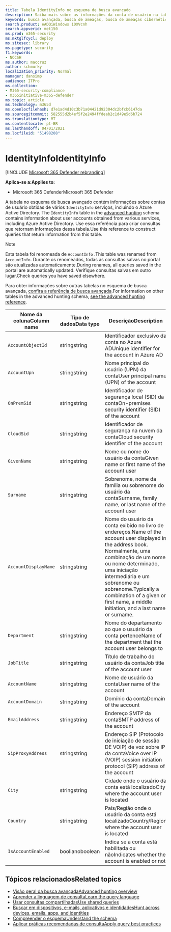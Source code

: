 ```yaml
---
title: Tabela IdentityInfo no esquema de busca avançado
description: Saiba mais sobre as informações da conta de usuário na tabela IdentityInfo do esquema de busca avançado
keywords: busca avançada, busca de ameaças, busca de ameaças cibernéticas, proteção contra ameaças da Microsoft, microsoft 365, mtp, m365, pesquisa, consulta, telemetria, referência de esquema, kusto, tabela, coluna, tipo de dados, descrição, AccountInfo, IdentityInfo, conta
search.product: eADQiWindows 10XVcnh
search.appverid: met150
ms.prod: m365-security
ms.mktglfcycl: deploy
ms.sitesec: library
ms.pagetype: security
f1.keywords:
- NOCSH
ms.author: maccruz
author: schmurky
localization_priority: Normal
manager: dansimp
audience: ITPro
ms.collection:
- M365-security-compliance
- m365initiative-m365-defender
ms.topic: article
ms.technology: m365d
ms.openlocfilehash: d7e1ad4d10c3b71a04421d92304dc2bfcb6147da
ms.sourcegitcommit: 582555d2b4ef5f2e2494ffdeab2c1d49e5d6b724
ms.translationtype: MT
ms.contentlocale: pt-BR
ms.lasthandoff: 04/01/2021
ms.locfileid: "51498208"
---
```

# <a name="identityinfo"></a><span data-ttu-id="0424e-104">IdentityInfo</span><span class="sxs-lookup"><span data-stu-id="0424e-104">IdentityInfo</span></span>

[!INCLUDE [Microsoft 365 Defender rebranding](../includes/microsoft-defender.md)]


<span data-ttu-id="0424e-105">**Aplica-se a:**</span><span class="sxs-lookup"><span data-stu-id="0424e-105">**Applies to:**</span></span>
- <span data-ttu-id="0424e-106">Microsoft 365 Defender</span><span class="sxs-lookup"><span data-stu-id="0424e-106">Microsoft 365 Defender</span></span>

<span data-ttu-id="0424e-107">A tabela no esquema de busca avançado contém informações sobre contas de usuário obtidas de vários `IdentityInfo` serviços, incluindo o Azure Active Directory. [](advanced-hunting-overview.md)</span><span class="sxs-lookup"><span data-stu-id="0424e-107">The `IdentityInfo` table in the [advanced hunting](advanced-hunting-overview.md) schema contains information about user accounts obtained from various services, including Azure Active Directory.</span></span> <span data-ttu-id="0424e-108">Use essa referência para criar consultas que retornam informações dessa tabela.</span><span class="sxs-lookup"><span data-stu-id="0424e-108">Use this reference to construct queries that return information from this table.</span></span>

>[!NOTE]
><span data-ttu-id="0424e-109">Esta tabela foi renomeada de `AccountInfo` .</span><span class="sxs-lookup"><span data-stu-id="0424e-109">This table was renamed from `AccountInfo`.</span></span> <span data-ttu-id="0424e-110">Durante os renomeados, todas as consultas salvas no portal são atualizadas automaticamente.</span><span class="sxs-lookup"><span data-stu-id="0424e-110">During renames, all queries saved in the portal are automatically updated.</span></span> <span data-ttu-id="0424e-111">Verifique consultas salvas em outro lugar.</span><span class="sxs-lookup"><span data-stu-id="0424e-111">Check queries you have saved elsewhere.</span></span>

<span data-ttu-id="0424e-112">Para obter informações sobre outras tabelas no esquema de busca avançada, [confira a referência de busca avançada](advanced-hunting-schema-tables.md).</span><span class="sxs-lookup"><span data-stu-id="0424e-112">For information on other tables in the advanced hunting schema, [see the advanced hunting reference](advanced-hunting-schema-tables.md).</span></span>

| <span data-ttu-id="0424e-113">Nome da coluna</span><span class="sxs-lookup"><span data-stu-id="0424e-113">Column name</span></span> | <span data-ttu-id="0424e-114">Tipo de dados</span><span class="sxs-lookup"><span data-stu-id="0424e-114">Data type</span></span> | <span data-ttu-id="0424e-115">Descrição</span><span class="sxs-lookup"><span data-stu-id="0424e-115">Description</span></span> |
|-------------|-----------|-------------|
| `AccountObjectId` | <span data-ttu-id="0424e-116">string</span><span class="sxs-lookup"><span data-stu-id="0424e-116">string</span></span> | <span data-ttu-id="0424e-117">Identificador exclusivo da conta no Azure AD</span><span class="sxs-lookup"><span data-stu-id="0424e-117">Unique identifier for the account in Azure AD</span></span> |
| `AccountUpn` | <span data-ttu-id="0424e-118">string</span><span class="sxs-lookup"><span data-stu-id="0424e-118">string</span></span> | <span data-ttu-id="0424e-119">Nome principal do usuário (UPN) da conta</span><span class="sxs-lookup"><span data-stu-id="0424e-119">User principal name (UPN) of the account</span></span> |
| `OnPremSid` | <span data-ttu-id="0424e-120">string</span><span class="sxs-lookup"><span data-stu-id="0424e-120">string</span></span> | <span data-ttu-id="0424e-121">Identificador de segurança local (SID) da conta</span><span class="sxs-lookup"><span data-stu-id="0424e-121">On-premises security identifier (SID) of the account</span></span> |
| `CloudSid` | <span data-ttu-id="0424e-122">string</span><span class="sxs-lookup"><span data-stu-id="0424e-122">string</span></span> | <span data-ttu-id="0424e-123">Identificador de segurança na nuvem da conta</span><span class="sxs-lookup"><span data-stu-id="0424e-123">Cloud security identifier of the account</span></span> |
| `GivenName` | <span data-ttu-id="0424e-124">string</span><span class="sxs-lookup"><span data-stu-id="0424e-124">string</span></span> | <span data-ttu-id="0424e-125">Nome ou nome do usuário da conta</span><span class="sxs-lookup"><span data-stu-id="0424e-125">Given name or first name of the account user</span></span> |
| `Surname` | <span data-ttu-id="0424e-126">string</span><span class="sxs-lookup"><span data-stu-id="0424e-126">string</span></span> | <span data-ttu-id="0424e-127">Sobrenome, nome da família ou sobrenome do usuário da conta</span><span class="sxs-lookup"><span data-stu-id="0424e-127">Surname, family name, or last name of the account user</span></span> |
| `AccountDisplayName` | <span data-ttu-id="0424e-128">string</span><span class="sxs-lookup"><span data-stu-id="0424e-128">string</span></span> | <span data-ttu-id="0424e-129">Nome do usuário da conta exibido no livro de endereços.</span><span class="sxs-lookup"><span data-stu-id="0424e-129">Name of the account user displayed in the address book.</span></span> <span data-ttu-id="0424e-130">Normalmente, uma combinação de um nome ou nome determinado, uma iniciação intermediária e um sobrenome ou sobrenome.</span><span class="sxs-lookup"><span data-stu-id="0424e-130">Typically a combination of a given or first name, a middle initiation, and a last name or surname.</span></span> |
| `Department` | <span data-ttu-id="0424e-131">string</span><span class="sxs-lookup"><span data-stu-id="0424e-131">string</span></span> | <span data-ttu-id="0424e-132">Nome do departamento ao que o usuário da conta pertence</span><span class="sxs-lookup"><span data-stu-id="0424e-132">Name of the department that the account user belongs to</span></span> |
| `JobTitle` | <span data-ttu-id="0424e-133">string</span><span class="sxs-lookup"><span data-stu-id="0424e-133">string</span></span> | <span data-ttu-id="0424e-134">Título de trabalho do usuário da conta</span><span class="sxs-lookup"><span data-stu-id="0424e-134">Job title of the account user</span></span> |
| `AccountName` | <span data-ttu-id="0424e-135">string</span><span class="sxs-lookup"><span data-stu-id="0424e-135">string</span></span> | <span data-ttu-id="0424e-136">Nome de usuário da conta</span><span class="sxs-lookup"><span data-stu-id="0424e-136">User name of the account</span></span> |
| `AccountDomain` | <span data-ttu-id="0424e-137">string</span><span class="sxs-lookup"><span data-stu-id="0424e-137">string</span></span> | <span data-ttu-id="0424e-138">Domínio da conta</span><span class="sxs-lookup"><span data-stu-id="0424e-138">Domain of the account</span></span> |
| `EmailAddress` | <span data-ttu-id="0424e-139">string</span><span class="sxs-lookup"><span data-stu-id="0424e-139">string</span></span> | <span data-ttu-id="0424e-140">Endereço SMTP da conta</span><span class="sxs-lookup"><span data-stu-id="0424e-140">SMTP address of the account</span></span> |
| `SipProxyAddress` | <span data-ttu-id="0424e-141">string</span><span class="sxs-lookup"><span data-stu-id="0424e-141">string</span></span> | <span data-ttu-id="0424e-142">Endereço SIP (Protocolo de iniciação de sessão DE VOIP) de voz sobre IP da conta</span><span class="sxs-lookup"><span data-stu-id="0424e-142">Voice over IP (VOIP) session initiation protocol (SIP) address of the account</span></span> |
| `City` | <span data-ttu-id="0424e-143">string</span><span class="sxs-lookup"><span data-stu-id="0424e-143">string</span></span> | <span data-ttu-id="0424e-144">Cidade onde o usuário da conta está localizado</span><span class="sxs-lookup"><span data-stu-id="0424e-144">City where the account user is located</span></span> |
| `Country` | <span data-ttu-id="0424e-145">string</span><span class="sxs-lookup"><span data-stu-id="0424e-145">string</span></span> | <span data-ttu-id="0424e-146">País/Região onde o usuário da conta está localizado</span><span class="sxs-lookup"><span data-stu-id="0424e-146">Country/Region where the account user is located</span></span> |
| `IsAccountEnabled` | <span data-ttu-id="0424e-147">booliano</span><span class="sxs-lookup"><span data-stu-id="0424e-147">boolean</span></span> | <span data-ttu-id="0424e-148">Indica se a conta está habilitada ou não</span><span class="sxs-lookup"><span data-stu-id="0424e-148">Indicates whether the account is enabled or not</span></span> |

## <a name="related-topics"></a><span data-ttu-id="0424e-149">Tópicos relacionados</span><span class="sxs-lookup"><span data-stu-id="0424e-149">Related topics</span></span>
- [<span data-ttu-id="0424e-150">Visão geral da busca avançada</span><span class="sxs-lookup"><span data-stu-id="0424e-150">Advanced hunting overview</span></span>](advanced-hunting-overview.md)
- [<span data-ttu-id="0424e-151">Aprender a linguagem de consulta</span><span class="sxs-lookup"><span data-stu-id="0424e-151">Learn the query language</span></span>](advanced-hunting-query-language.md)
- [<span data-ttu-id="0424e-152">Usar consultas compartilhadas</span><span class="sxs-lookup"><span data-stu-id="0424e-152">Use shared queries</span></span>](advanced-hunting-shared-queries.md)
- [<span data-ttu-id="0424e-153">Buscar em dispositivos, e-mails, aplicativos e identidades</span><span class="sxs-lookup"><span data-stu-id="0424e-153">Hunt across devices, emails, apps, and identities</span></span>](advanced-hunting-query-emails-devices.md)
- [<span data-ttu-id="0424e-154">Compreender o esquema</span><span class="sxs-lookup"><span data-stu-id="0424e-154">Understand the schema</span></span>](advanced-hunting-schema-tables.md)
- [<span data-ttu-id="0424e-155">Aplicar práticas recomendadas de consulta</span><span class="sxs-lookup"><span data-stu-id="0424e-155">Apply query best practices</span></span>](advanced-hunting-best-practices.md)
